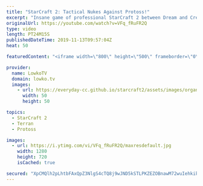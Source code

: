 ```yaml
---
title: "StarCraft 2: Tactical Nukes Against Protoss!"
excerpt: "Insane game of professional StarCraft 2 between Dream and Creator. One of the best matches of Terran versus Protoss I've seen recently.  Get more videos & support my work: http://www.patreon.com/lowkotv  Support Olimoleague and Korean StarCraft 2: https://www.patreon.com/olimoley  My second channel:"
originalUrl: https://youtube.com/watch?v=VFq_fRuFR2Q
type: video
length: PT24M15S
publishedDateTime: 2019-11-13T09:57:04Z
heat: 50

featuredContent: "<iframe width=\"800\" height=\"500\" frameborder=\"0\" src=\"https://www.youtube.com/embed/VFq_fRuFR2Q\" allow=\"accelerometer; autoplay; encrypted-media; gyroscope; picture-in-picture\" allowfullscreen></iframe>"

provider:
  name: LowkoTV
  domain: lowko.tv
  images:
    - url: https://everyday-cc.github.io/starcraft2/assets/images/organizations/lowko.tv-50x50.jpg
      width: 50
      height: 50

topics:
  - StarCraft 2
  - Terran
  - Protoss

images:
  - url: https://i.ytimg.com/vi/VFq_fRuFR2Q/maxresdefault.jpg
    width: 1280
    height: 720
    isCached: true

secured: "XpCMQlh2pLhtbFAxQpZ3NlgS4cTQ8j9wJND5kSTLPKZEZOBnawM72wuIehkikHrrEeKiZj9l6SpnKSJr3Rib1wMvPoM56mY7u4jVNRRHcMCS6cQlc1+w3BqSyqouRqtVRvmBfUUwOQIXXmsEedTOSvoeLEdeXQLmNMjCARFPNOLhDX6AAw7Z3OxKQFpgGuLxmCXFgTyihEwkDHxZrpTtHXbMTWW+bJ6DMZE7GcS/4nZv+O7BgsWGiaoLPN6Kiyx37ICzNH6W1/kgacGFXAJ9ROp912bXltV66XHkTwrWi5bwrIRRgaelfJc8dICjSxe6gysT3awdKICUCjETs1BecXBaF5lrgqXiR1y4BrgP/7dF1/5edOpTd9YIfjr5qH8tBT6R08EqNbBgGDOdftn8U4LfmBIyp+bBJKMfOKLziRg=;QJQrz/nxIfIzMoSDoLoyQw=="
---
```


